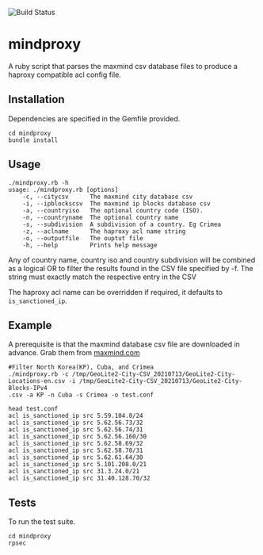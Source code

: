 ![Build Status](https://github.com/livelink/mindproxy/actions/workflows/main.yml/badge.svg)
# mindproxy

A ruby script that parses the maxmind csv database files to produce a haproxy
compatible acl config file.

## Installation

Dependencies are specified in the Gemfile provided.
```
cd mindproxy
bundle install
```

## Usage

```
./mindproxy.rb -h
usage: ./mindproxy.rb [options]
    -c, --citycsv      The maxmind city database csv
    -i, --ipblockscsv  The maxmind ip blocks database csv
    -a, --countryiso   The optional country code (ISO).
    -n, --countryname  The optional country name
    -s, --subdivision  A subdivision of a country. Eg Crimea
    -z, --aclname      The haproxy acl name string
    -o, --outputfile   The ouptut file
    -h, --help         Prints help message

```


Any of country name, country iso and country subdivision will be combined 
as a logical OR to filter the results found in the CSV file specified by -f. 
The string must exactly match the respective entry in the CSV


The haproxy acl name can be overridden if required, it defaults to
`is_sanctioned_ip`.


## Example

A prerequisite is that the maxmind database csv file are downloaded in advance.
Grab them from [maxmind.com](https://www.maxmind.com/)

```
#Filter North Korea(KP), Cuba, and Crimea
./mindproxy.rb -c /tmp/GeoLite2-City-CSV_20210713/GeoLite2-City-Locations-en.csv -i /tmp/GeoLite2-City-CSV_20210713/GeoLite2-City-Blocks-IPv4
.csv -a KP -n Cuba -s Crimea -o test.conf

head test.conf
acl is_sanctioned_ip src 5.59.104.0/24
acl is_sanctioned_ip src 5.62.56.73/32
acl is_sanctioned_ip src 5.62.56.74/31
acl is_sanctioned_ip src 5.62.56.160/30
acl is_sanctioned_ip src 5.62.58.69/32
acl is_sanctioned_ip src 5.62.58.70/31
acl is_sanctioned_ip src 5.62.61.64/30
acl is_sanctioned_ip src 5.101.208.0/21
acl is_sanctioned_ip src 31.3.24.0/21
acl is_sanctioned_ip src 31.40.128.70/32

```


## Tests

To run the test suite.

```
cd mindproxy
rpsec
```

